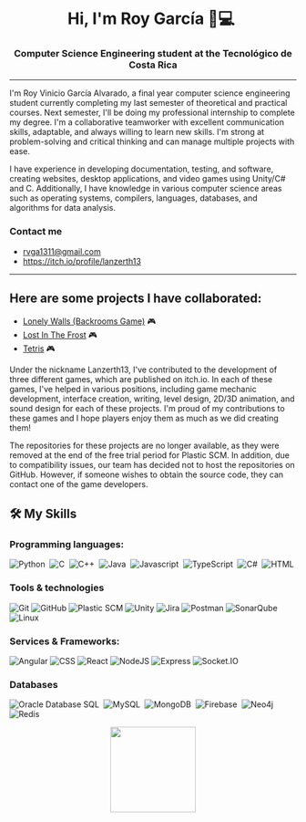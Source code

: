 <h1 align="center">Hi, I'm Roy García 👋💻 <img height="40"</h1>
<h3 align="center">Computer Science Engineering student at the Tecnológico de Costa Rica</h3>

-------------------
I'm Roy Vinicio García Alvarado, a final year computer science engineering student currently completing my last semester of theoretical and practical courses. Next semester, I'll be doing my professional internship to complete my degree. I'm a collaborative teamworker with excellent communication skills, adaptable, and always willing to learn new skills. I'm strong at problem-solving and critical thinking and can manage multiple projects with ease. 
  
I have experience in developing documentation, testing, and software, creating websites, desktop applications, and video games using Unity/C# and C. Additionally, I have knowledge in various computer science areas such as operating systems, compilers, languages, databases, and algorithms for data analysis.
  
### Contact me
+ rvga1311@gmail.com
+ https://itch.io/profile/lanzerth13


-------------------
  
## Here are some projects I have collaborated:
+ [Lonely Walls (Backrooms Game)](https://juuzou13.itch.io/lonely-walls) :video_game:
+ [Lost In The Frost](https://juuzou13.itch.io/lostinthefrost) :video_game:
+ [Tetris](https://lanzerth13.itch.io/tetris) :video_game:
  
Under the nickname Lanzerth13, I've contributed to the development of three different games, which are published on itch.io. In each of these games, I've helped in various positions, including game mechanic development, interface creation, writing, level design, 2D/3D animation, and sound design for each of these projects. I'm proud of my contributions to these games and I hope players enjoy them as much as we did creating them!

The repositories for these projects are no longer available, as they were removed at the end of the free trial period for Plastic SCM. In addition, due to compatibility issues, our team has decided not to host the repositories on GitHub. However, if someone wishes to obtain the source code, they can contact one of the game developers.

## 🛠️ My Skills
### Programming languages:
![Python](https://img.shields.io/badge/-Python-05122A?style=flat&logo=python)&nbsp;
![C](https://img.shields.io/badge/C-00599C?style=flat&logo=c&logoColor=white)&nbsp;
![C++](https://img.shields.io/badge/-C++-05122A?style=flat&logo=C%2B%2B&logoColor=00599C)&nbsp;
![Java](https://img.shields.io/badge/Java-%23150458.svg?style=flat&logo=java&logoColor=orange)&nbsp;
![Javascript](https://img.shields.io/badge/JavaScript-F7DF1E?style=flat&logo=javascript&logoColor=black)&nbsp;
![TypeScript](https://img.shields.io/badge/TypeScript-007ACC?style=flat&logo=typescript&logoColor=white)&nbsp;
![C#](https://img.shields.io/badge/C%23-239120?style=flat&logo=c-sharp&logoColor=white)&nbsp;
![HTML](https://img.shields.io/badge/-HTML-E34F26?style=flat&logo=html5&logoColor=white)

### Tools & technologies
![Git](https://img.shields.io/badge/-Git-black?style=flat-square&logo=git)
![GitHub](https://img.shields.io/badge/-GitHub-181717?style=flat-square&logo=github)
![Plastic SCM](https://img.shields.io/badge/Plastic%20SCM-5849BE?style=flat&logo=plasticscm&logoColor=white&color=orange)
![Unity](https://img.shields.io/badge/-Unity-000000?style=flat&logo=unity&logoColor=white)
![Jira](https://img.shields.io/badge/Jira-0052CC?style=flat&logo=jira&logoColor=white)
![Postman](https://img.shields.io/badge/Postman-FF6C37?style=flat&logo=postman&logoColor=white)
![SonarQube](https://img.shields.io/badge/SonarQube-4E9BCD?style=flat&logo=sonarqube&logoColor=white)
![Linux](https://img.shields.io/badge/Linux-FCC624?style=flat&logo=linux&logoColor=black)

### Services & Frameworks:
![Angular](https://img.shields.io/badge/-Angular-DD0031?style=flat&logo=angular&logoColor=white)
![CSS](https://img.shields.io/badge/-CSS-1572B6?style=flat&logo=css3&logoColor=white)
![React](https://img.shields.io/badge/-React-61DAFB?style=flat&logo=react&logoColor=black)
![NodeJS](https://img.shields.io/badge/-NodeJS-339933?style=flat&logo=node.js&logoColor=white)
![Express](https://img.shields.io/badge/Express-000000?style=flat&logo=express&logoColor=white)
![Socket.IO](https://img.shields.io/badge/Socket.IO-010101?style=flat&logo=socket-dot-io&logoColor=white)


### Databases
![Oracle Database SQL](https://img.shields.io/badge/Oracle_SQL-F80000?style=flat&logo=oracle&logoColor=white)&nbsp;
![MySQL](https://img.shields.io/badge/MySQL-4479A1?style=flat&logo=mysql&logoColor=white)&nbsp;
![MongoDB](https://img.shields.io/badge/MongoDB-4EA94B?style=flat&logo=mongodb&logoColor=white)&nbsp;
![Firebase](https://img.shields.io/badge/Firebase-FFCA28?style=flat&logo=firebase&logoColor=black)&nbsp;
![Neo4j](https://img.shields.io/badge/Neo4j-008CC1?style=flat&logo=neo4j&logoColor=white)&nbsp;
![Redis](https://img.shields.io/badge/Redis-DC382D?style=flat&logo=redis&logoColor=white)&nbsp;
  
 <p align= "center">
  <img height= "150" src="https://github-readme-stats.vercel.app/api?username=rvga1311&theme=algolia&show_icons=true&include_all_commits=true" />
</p>
